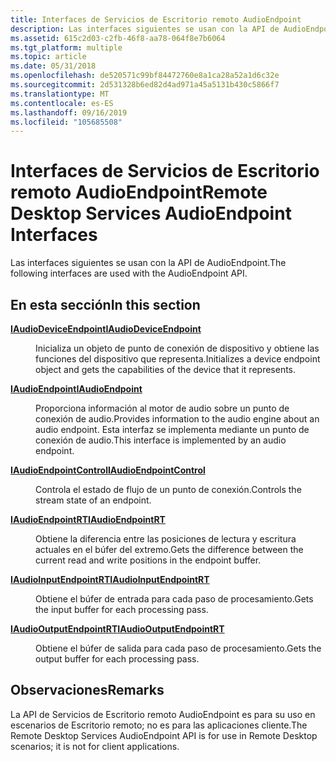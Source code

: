 ```yaml
---
title: Interfaces de Servicios de Escritorio remoto AudioEndpoint
description: Las interfaces siguientes se usan con la API de AudioEndpoint.
ms.assetid: 615c2d03-c2fb-46f8-aa78-064f8e7b6064
ms.tgt_platform: multiple
ms.topic: article
ms.date: 05/31/2018
ms.openlocfilehash: de520571c99bf84472760e8a1ca28a52a1d6c32e
ms.sourcegitcommit: 2d531328b6ed82d4ad971a45a5131b430c5866f7
ms.translationtype: MT
ms.contentlocale: es-ES
ms.lasthandoff: 09/16/2019
ms.locfileid: "105685508"
---
```

# <a name="remote-desktop-services-audioendpoint-interfaces"></a><span data-ttu-id="ed547-103">Interfaces de Servicios de Escritorio remoto AudioEndpoint</span><span class="sxs-lookup"><span data-stu-id="ed547-103">Remote Desktop Services AudioEndpoint Interfaces</span></span>

<span data-ttu-id="ed547-104">Las interfaces siguientes se usan con la API de AudioEndpoint.</span><span class="sxs-lookup"><span data-stu-id="ed547-104">The following interfaces are used with the AudioEndpoint API.</span></span>

## <a name="in-this-section"></a><span data-ttu-id="ed547-105">En esta sección</span><span class="sxs-lookup"><span data-stu-id="ed547-105">In this section</span></span>

<dl> <dt>

[<span data-ttu-id="ed547-106">**IAudioDeviceEndpoint**</span><span class="sxs-lookup"><span data-stu-id="ed547-106">**IAudioDeviceEndpoint**</span></span>](/windows/desktop/api/Audioengineendpoint/nn-audioengineendpoint-iaudiodeviceendpoint)
</dt> <dd>

<span data-ttu-id="ed547-107">Inicializa un objeto de punto de conexión de dispositivo y obtiene las funciones del dispositivo que representa.</span><span class="sxs-lookup"><span data-stu-id="ed547-107">Initializes a device endpoint object and gets the capabilities of the device that it represents.</span></span>

</dd> <dt>

[<span data-ttu-id="ed547-108">**IAudioEndpoint**</span><span class="sxs-lookup"><span data-stu-id="ed547-108">**IAudioEndpoint**</span></span>](/windows/desktop/api/Audioengineendpoint/nn-audioengineendpoint-iaudioendpoint)
</dt> <dd>

<span data-ttu-id="ed547-109">Proporciona información al motor de audio sobre un punto de conexión de audio.</span><span class="sxs-lookup"><span data-stu-id="ed547-109">Provides information to the audio engine about an audio endpoint.</span></span> <span data-ttu-id="ed547-110">Esta interfaz se implementa mediante un punto de conexión de audio.</span><span class="sxs-lookup"><span data-stu-id="ed547-110">This interface is implemented by an audio endpoint.</span></span>

</dd> <dt>

[<span data-ttu-id="ed547-111">**IAudioEndpointControl**</span><span class="sxs-lookup"><span data-stu-id="ed547-111">**IAudioEndpointControl**</span></span>](/windows/desktop/api/Audioengineendpoint/nn-audioengineendpoint-iaudioendpointcontrol)
</dt> <dd>

<span data-ttu-id="ed547-112">Controla el estado de flujo de un punto de conexión.</span><span class="sxs-lookup"><span data-stu-id="ed547-112">Controls the stream state of an endpoint.</span></span>

</dd> <dt>

[<span data-ttu-id="ed547-113">**IAudioEndpointRT**</span><span class="sxs-lookup"><span data-stu-id="ed547-113">**IAudioEndpointRT**</span></span>](/windows/desktop/api/Audioengineendpoint/nn-audioengineendpoint-iaudioendpointrt)
</dt> <dd>

<span data-ttu-id="ed547-114">Obtiene la diferencia entre las posiciones de lectura y escritura actuales en el búfer del extremo.</span><span class="sxs-lookup"><span data-stu-id="ed547-114">Gets the difference between the current read and write positions in the endpoint buffer.</span></span>

</dd> <dt>

[<span data-ttu-id="ed547-115">**IAudioInputEndpointRT**</span><span class="sxs-lookup"><span data-stu-id="ed547-115">**IAudioInputEndpointRT**</span></span>](/windows/desktop/api/Audioengineendpoint/nn-audioengineendpoint-iaudioinputendpointrt)
</dt> <dd>

<span data-ttu-id="ed547-116">Obtiene el búfer de entrada para cada paso de procesamiento.</span><span class="sxs-lookup"><span data-stu-id="ed547-116">Gets the input buffer for each processing pass.</span></span>

</dd> <dt>

[<span data-ttu-id="ed547-117">**IAudioOutputEndpointRT**</span><span class="sxs-lookup"><span data-stu-id="ed547-117">**IAudioOutputEndpointRT**</span></span>](/windows/desktop/api/Audioengineendpoint/nn-audioengineendpoint-iaudiooutputendpointrt)
</dt> <dd>

<span data-ttu-id="ed547-118">Obtiene el búfer de salida para cada paso de procesamiento.</span><span class="sxs-lookup"><span data-stu-id="ed547-118">Gets the output buffer for each processing pass.</span></span>

</dd> </dl>

## <a name="remarks"></a><span data-ttu-id="ed547-119">Observaciones</span><span class="sxs-lookup"><span data-stu-id="ed547-119">Remarks</span></span>

<span data-ttu-id="ed547-120">La API de Servicios de Escritorio remoto AudioEndpoint es para su uso en escenarios de Escritorio remoto; no es para las aplicaciones cliente.</span><span class="sxs-lookup"><span data-stu-id="ed547-120">The Remote Desktop Services AudioEndpoint API is for use in Remote Desktop scenarios; it is not for client applications.</span></span>

 

 




